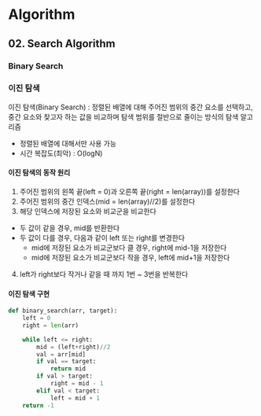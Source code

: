 # Algorithm
## 02. Search Algorithm
### Binary Search

### 이진 탐색
이진 탐색(Binary Search) : 정렬된 배열에 대해 주어진 범위의 중간 요소를 선택하고, 중간 요소와 찾고자 하는 값을 비교하며 탐색 범위를 절반으로 줄이는 방식의 탐색 알고리즘
- 정렬된 배열에 대해서만 사용 가능
- 시간 복잡도(최악) : O(logN)

#### 이진 탐색의 동작 원리
1. 주어진 범위의 왼쪽 끝(left = 0)과 오른쪽 끝(right = len(array))를 설정한다
2. 주어진 범위의 중간 인덱스(mid = len(array)//2)를 설정한다
3. 해당 인덱스에 저장된 요소와 비교군을 비교한다
- 두 값이 같을 경우, mid를 반환한다
- 두 값이 다를 경우, 다음과 같이 left 또는 right를 변경한다
    - mid에 저장된 요소가 비교군보다 클 경우, right에 mid-1을 저장한다
    - mid에 저장된 요소가 비교군보다 작을 경우, left에 mid+1을 저장한다
4. left가 right보다 작거나 같을 때 까지 1번 ~ 3번을 반복한다

#### 이진 탐색 구현
```python
def binary_search(arr, target):
    left = 0
    right = len(arr)

    while left <= right:
        mid = (left+right)//2
        val = arr[mid]
        if val == target:
            return mid
        if val > target:
            right = mid - 1
        elif val < target:
            left = mid + 1
    return -1
```